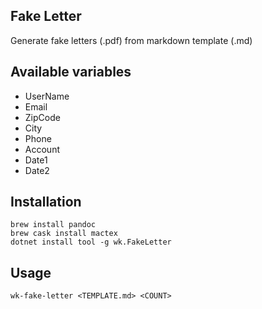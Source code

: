 ## Fake Letter

Generate fake letters (.pdf) from markdown template (.md)

## Available variables

- UserName
- Email
- ZipCode
- City
- Phone
- Account
- Date1
- Date2

## Installation

```
brew install pandoc
brew cask install mactex
dotnet install tool -g wk.FakeLetter
```

## Usage

```
wk-fake-letter <TEMPLATE.md> <COUNT>
```
